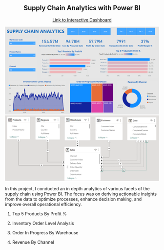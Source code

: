 <p align="center">
<h2 align="center">Supply Chain Analytics with Power BI</h2>
</p>

<p align="center">
<a href="https://app.powerbi.com/view?r=eyJrIjoiM2FjZjMzNzktNTQ4YS00MjAzLWJlMTQtY2FlNzY2ZmU1ODI3IiwidCI6ImMyOTMyNDU1LWIzZTctNDJhYi1hY2ExLWZhNTNmMjcxN2EyNSJ9">Link to Interactive Dashboard</a>
</p>

<img src="dashboard_supply_chain_analytics.png">

<img src="data_modeling_supply_chain_analytics.png">

In this project, I conducted an in depth analytics of various facets of the supply chain using Power BI. The focus was on deriving actionable insights from the data to optimize processes, enhance decision making, and improve overall operational efficiency.

1. Top 5 Products By Profit %

2. Inventory Order Level Analysis

3. Order In Progress By Warehouse

4. Revenue By Channel

